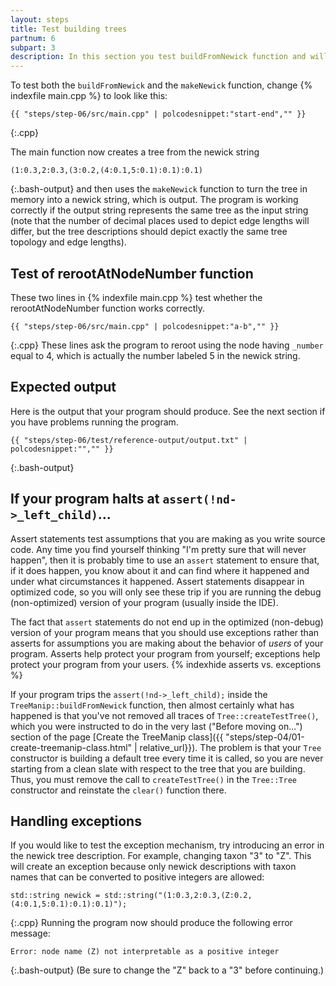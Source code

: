 ```yaml
---
layout: steps
title: Test building trees
partnum: 6
subpart: 3
description: In this section you test buildFromNewick function and will see how to handle run-time exceptions
---
```

To test both the `buildFromNewick` and the `makeNewick` function, change {% indexfile main.cpp %} to look like this:
~~~~~~
{{ "steps/step-06/src/main.cpp" | polcodesnippet:"start-end","" }}
~~~~~~
{:.cpp}

The main function now creates a tree from the newick string
~~~~~~
(1:0.3,2:0.3,(3:0.2,(4:0.1,5:0.1):0.1):0.1)
~~~~~~
{:.bash-output}
and then uses the `makeNewick` function to turn the tree in memory into a newick string, which is output. The program is working correctly if the output string represents the same tree as the input string (note that the number of decimal places used to depict edge lengths will differ, but the tree descriptions should depict exactly the same tree topology and edge lengths).

## Test of rerootAtNodeNumber function
These two lines in {% indexfile main.cpp %} test whether the rerootAtNodeNumber function works correctly.
~~~~~~
{{ "steps/step-06/src/main.cpp" | polcodesnippet:"a-b","" }}
~~~~~~
{:.cpp}
These lines ask the program to reroot using the node having `_number` equal to 4, which is actually the number labeled 5 in the newick string.

## Expected output
Here is the output that your program should produce. See the next section if you have problems running the program.
~~~~~~
{{ "steps/step-06/test/reference-output/output.txt" | polcodesnippet:"","" }}
~~~~~~
{:.bash-output}

## If your program halts at `assert(!nd->_left_child)`...

Assert statements test assumptions that you are making as you write source code. Any time you find yourself thinking "I'm pretty sure that will never happen", then it is probably time to use an `assert` statement to ensure that, if it does happen, you know about it and can find where it happened and under what circumstances it happened. Assert statements disappear in optimized code, so you will only see these trip if you are running the debug (non-optimized) version of your program (usually inside the IDE).

The fact that `assert` statements do not end up in the optimized (non-debug) version of your program means that you should use exceptions rather than asserts for assumptions you are making about the behavior of _users_ of your program. Asserts help protect your program from yourself; exceptions help protect your program from your users. {% indexhide asserts vs. exceptions %}

If your program trips the `assert(!nd->_left_child);` inside the `TreeManip::buildFromNewick` function, then almost certainly what has happened is that you've not removed all traces of `Tree::createTestTree()`, which you were instructed to do in the very last ("Before moving on...") section of the page [Create the TreeManip class]({{ "steps/step-04/01-create-treemanip-class.html" | relative_url}}). The problem is that your `Tree` constructor is building a default tree every time it is called, so you are never starting from a clean slate with respect to the tree that you are building. Thus, you must remove the call to `createTestTree()` in the `Tree::Tree` constructor and reinstate the `clear()` function there.

## Handling exceptions

If you would like to test the exception mechanism, try introducing an error in the newick tree description. For example, changing taxon "3" to "Z". This will create an exception because only newick descriptions with taxon names that can be converted to positive integers are allowed:
~~~~~~
std::string newick = std::string("(1:0.3,2:0.3,(Z:0.2,(4:0.1,5:0.1):0.1):0.1)");
~~~~~~
{:.cpp}
Running the program now should produce the following error message:
~~~~~~
Error: node name (Z) not interpretable as a positive integer
~~~~~~
{:.bash-output}
(Be sure to change the "Z" back to a "3" before continuing.)

